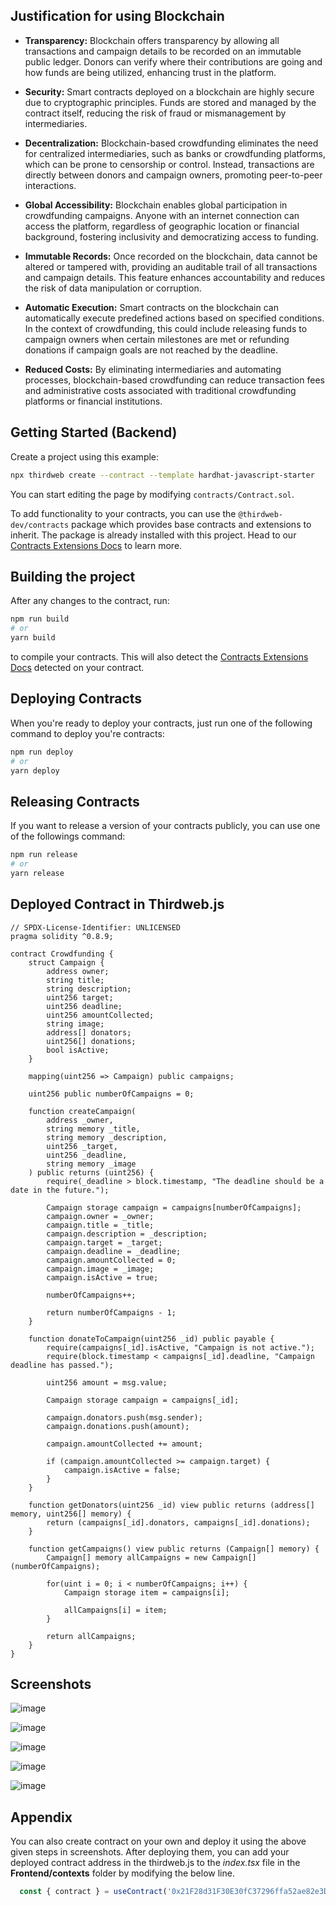 ## Justification for using Blockchain

- **Transparency:** Blockchain offers transparency by allowing all transactions and campaign details to be recorded on an immutable public ledger. Donors can verify where their contributions are going and how funds are being utilized, enhancing trust in the platform.

- **Security:** Smart contracts deployed on a blockchain are highly secure due to cryptographic principles. Funds are stored and managed by the contract itself, reducing the risk of fraud or mismanagement by intermediaries.

- **Decentralization:** Blockchain-based crowdfunding eliminates the need for centralized intermediaries, such as banks or crowdfunding platforms, which can be prone to censorship or control. Instead, transactions are directly between donors and campaign owners, promoting peer-to-peer interactions.

- **Global Accessibility:** Blockchain enables global participation in crowdfunding campaigns. Anyone with an internet connection can access the platform, regardless of geographic location or financial background, fostering inclusivity and democratizing access to funding.
  
- **Immutable Records:** Once recorded on the blockchain, data cannot be altered or tampered with, providing an auditable trail of all transactions and campaign details. This feature enhances accountability and reduces the risk of data manipulation or corruption.
  
- **Automatic Execution:** Smart contracts on the blockchain can automatically execute predefined actions based on specified conditions. In the context of crowdfunding, this could include releasing funds to campaign owners when certain milestones are met or refunding donations if campaign goals are not reached by the deadline.

- **Reduced Costs:** By eliminating intermediaries and automating processes, blockchain-based crowdfunding can reduce transaction fees and administrative costs associated with traditional crowdfunding platforms or financial institutions.


## Getting Started (Backend)

Create a project using this example:

```bash
npx thirdweb create --contract --template hardhat-javascript-starter
```

You can start editing the page by modifying `contracts/Contract.sol`.

To add functionality to your contracts, you can use the `@thirdweb-dev/contracts` package which provides base contracts and extensions to inherit. The package is already installed with this project. Head to our [Contracts Extensions Docs](https://portal.thirdweb.com/contractkit) to learn more.

## Building the project

After any changes to the contract, run:

```bash
npm run build
# or
yarn build
```

to compile your contracts. This will also detect the [Contracts Extensions Docs](https://portal.thirdweb.com/contractkit) detected on your contract.

## Deploying Contracts

When you're ready to deploy your contracts, just run one of the following command to deploy you're contracts:

```bash
npm run deploy
# or
yarn deploy
```

## Releasing Contracts

If you want to release a version of your contracts publicly, you can use one of the followings command:

```bash
npm run release
# or
yarn release
```

## Deployed Contract in Thirdweb.js

```solidity
// SPDX-License-Identifier: UNLICENSED
pragma solidity ^0.8.9;

contract Crowdfunding {
    struct Campaign {
        address owner;
        string title;
        string description;
        uint256 target;
        uint256 deadline;
        uint256 amountCollected;
        string image;
        address[] donators;
        uint256[] donations;
        bool isActive;
    }

    mapping(uint256 => Campaign) public campaigns;

    uint256 public numberOfCampaigns = 0;

    function createCampaign(
        address _owner,
        string memory _title,
        string memory _description,
        uint256 _target,
        uint256 _deadline,
        string memory _image
    ) public returns (uint256) {
        require(_deadline > block.timestamp, "The deadline should be a date in the future.");

        Campaign storage campaign = campaigns[numberOfCampaigns];
        campaign.owner = _owner;
        campaign.title = _title;
        campaign.description = _description;
        campaign.target = _target;
        campaign.deadline = _deadline;
        campaign.amountCollected = 0;
        campaign.image = _image;
        campaign.isActive = true;

        numberOfCampaigns++;

        return numberOfCampaigns - 1;
    }

    function donateToCampaign(uint256 _id) public payable {
        require(campaigns[_id].isActive, "Campaign is not active.");
        require(block.timestamp < campaigns[_id].deadline, "Campaign deadline has passed.");

        uint256 amount = msg.value;

        Campaign storage campaign = campaigns[_id];

        campaign.donators.push(msg.sender);
        campaign.donations.push(amount);

        campaign.amountCollected += amount;

        if (campaign.amountCollected >= campaign.target) {
            campaign.isActive = false;
        }
    }

    function getDonators(uint256 _id) view public returns (address[] memory, uint256[] memory) {
        return (campaigns[_id].donators, campaigns[_id].donations);
    }

    function getCampaigns() view public returns (Campaign[] memory) {
        Campaign[] memory allCampaigns = new Campaign[](numberOfCampaigns);

        for(uint i = 0; i < numberOfCampaigns; i++) {
            Campaign storage item = campaigns[i];

            allCampaigns[i] = item;
        }

        return allCampaigns;
    }
}

```

## Screenshots
![image](https://github.com/Karthik-02/crowdfundchain/assets/81423983/016ab60d-5fa0-47fb-9863-20e342bf10e3)

![image](https://github.com/Karthik-02/crowdfundchain/assets/81423983/7e08930b-2bcf-43b5-aa9c-502c4cfed4ce)

![image](https://github.com/Karthik-02/crowdfundchain/assets/81423983/4e433ce5-d59b-459c-9df0-b379f25ac486)

![image](https://github.com/Karthik-02/crowdfundchain/assets/81423983/fb2e4483-0921-4122-b894-29180d43d82d)

![image](https://github.com/Karthik-02/crowdfundchain/assets/81423983/36f516d4-7879-4d99-aff4-48b910ad839f)


## Appendix
You can also create contract on your own and deploy it using the above given steps in screenshots. After deploying them,
you can add your deployed contract address in the thirdweb.js to the *index.tsx* file in the **Frontend/contexts** folder
by modifying the below line.

```javascript
  const { contract } = useContract('0x21F28d31F30E30fC37296ffa52ae82e3D25cB167')
```
